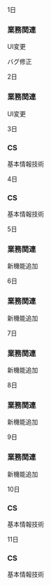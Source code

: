 1日

### 業務関連

UI変更

バグ修正

2日

### 業務関連

UI変更

3日

### CS

基本情報技術

4日

### CS

基本情報技術

5日

### 業務関連

新機能追加

6日

### 業務関連

新機能追加

7日

### 業務関連

新機能追加

8日

### 業務関連

新機能追加

9日

### 業務関連

新機能追加

10日

### CS

基本情報技術


11日

### CS

基本情報技術